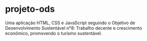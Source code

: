 # projeto-ods
Uma aplicação HTML, CSS e JavaScript seguindo o Objetivo de Desenvolvimento Sustentável n°8: Trabalho decente e crescimento econômico, promovendo o turismo sustentável.

